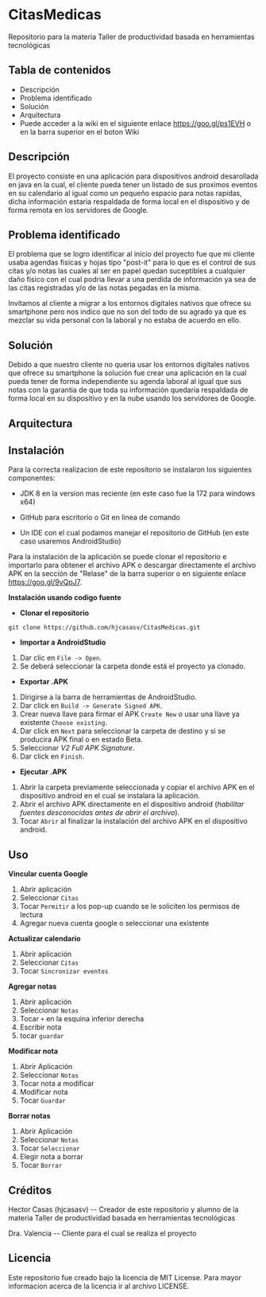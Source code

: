 # CitasMedicas
Repositorio para la materia Taller de productividad basada en herramientas tecnológicas

## Tabla de contenidos
* Descripción
* Problema identificado
* Solución
* Arquitectura
* Puede acceder a la wiki en el siguiente enlace https://goo.gl/ps1EVH o en la barra superior en el boton Wiki

## Descripción
El proyecto consiste en una aplicación para dispositivos android desarollada en java en la cual, el cliente pueda tener un listado de sus proximos eventos en su calendario al igual como un pequeño espacio para notas rapidas, dicha información estaria respaldada de forma local en el dispositivo y de forma remota en los servidores de Google.

## Problema identificado
El problema que se logro identificar al inicio del proyecto fue que mi cliente usaba agendas fisicas y hojas tipo "post-it" para lo que es el control de sus citas y/o notas las cuales al ser en papel quedan suceptibles a cualquier daño fisico con el cual podria llevar a una perdida de información ya sea de las citas registradas y/o de las notas pegadas en la misma.

Invitamos al cliente a migrar a los entornos digitales nativos que ofrece su smartphone pero nos indico que no son del todo de su agrado ya que es mezclar su vida personal con la laboral y no estaba de acuerdo en ello.

## Solución
Debido a que nuestro cliente no queria usar los entornos digitales nativos que ofrece su smartphone la solución fue crear una aplicación en la cual pueda tener de forma independiente su agenda laboral al igual que sus notas con la garantia de que toda su información quedaria respaldada de forma local en su dispositivo y en la nube usando los servidores de Google.

## Arquitectura


## Instalación

Para la correcta realizacion de este repositorio se instalaron los siguientes componentes:

+ JDK 8 en la version mas reciente (en este caso fue la 172 para windows x64)

+ GitHub para escritorio o Git en linea de comando

+ Un IDE con el cual podamos manejar el repositorio de GitHub (en este caso usaremos AndroidStudio)

Para la instalación de la aplicación se puede clonar el repositorio e importarlo para obtener el archivo APK o descargar directamente el archivo APK en la sección de "Relase" de la barra superior o en siguiente enlace https://goo.gl/9vQpJ7.

**Instalación usando codigo fuente** 
+ **Clonar el repositorio**  
```
git clone https://github.com/hjcasasv/CitasMedicas.git
```
+ **Importar a AndroidStudio**  
1. Dar clic en `File -> Open`.
2. Se deberá seleccionar la carpeta donde está el proyecto ya clonado.

+ **Exportar .APK**  
1. Dirigirse a la barra de herramientas de AndroidStudio.
2. Dar click en `Build -> Generate Signed APK`.
3. Crear nueva llave para firmar el APK `Create New` o usar una llave ya existente `Choose existing`.
4. Dar click en `Next` para seleccionar la carpeta de destino y si se producira APK final o en estado Beta.
5. Seleccionar *V2 Full APK Signature*.
6. Dar click en `Finish`.

+ **Ejecutar .APK**  
1. Abrir la carpeta previamente seleccionada y copiar el archivo APK en el dispositivo android en el cual se instalara la aplicación.
2. Abrir el archivo APK directamente en el dispositivo android (*habilitar fuentes desconocidas antes de abrir el archivo*).
3. Tocar `Abrir` al finalizar la instalación del archivo APK en el dispositivo android.

## Uso

**Vincular cuenta Google**
1. Abrir aplicación
2. Seleccionar `Citas`
3. Tocar `Permitir` a los pop-up cuando se le soliciten los permisos de lectura
4. Agregar nueva cuenta google o seleccionar una existente

**Actualizar calendario**
1. Abrir aplicación
2. Seleccionar `Citas`
3. Tocar `Sincronizar eventos`

**Agregar notas**
1. Abrir aplicación
2. Seleccionar `Notas`
3. Tocar `+` en la esquina inferior derecha
4. Escribir nota
5. tocar `guardar`

**Modificar nota**
1. Abrir Aplicación
2. Seleccionar `Notas`
3. Tocar nota a modificar
4. Modificar nota
5. Tocar `Guardar`

**Borrar notas**
1. Abrir Aplicación
2. Seleccionar `Notas`
3. Tocar `Seleccionar`
4. Elegir nota a borrar
5. Tocar `Borrar`


## Créditos

Hector Casas (hjcasasv) -- Creador de este repositorio y alumno de la materia Taller de productividad basada en herramientas tecnológicas

Dra. Valencia -- Cliente para el cual se realiza el proyecto

## Licencia

Este repositorio fue creado bajo la licencia de MIT License. Para mayor informacion acerca de la licencia ir al archivo LICENSE.
